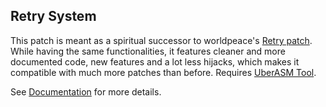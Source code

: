 ## Retry System

This patch is meant as a spiritual successor to worldpeace's [Retry patch](https://www.smwcentral.net/?p=section&a=details&id=26078). While having the same functionalities, it features cleaner and more documented code, new features and a lot less hijacks, which makes it compatible with much more patches than before. Requires [UberASM Tool](https://www.smwcentral.net/?p=section&a=details&id=19982).

See [Documentation](https://kkevinm.github.io/retry-system/) for more details.
